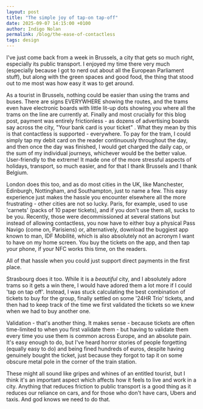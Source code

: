 ```yaml
---
layout: post
title: "The simple joy of tap-on tap-off"
date: 2025-09-07 14:15:00 +0100
author: Indigo Nolan
permalink: /blog/the-ease-of-contactless
tags: design
---
```

I've just come back from a week in Brussels, a city that gets so much right, especially its public transport. I enjoyed my time there very much (especially because I got to nerd out about all the European Parliament stuff), but along with the green spaces and good food, the thing that stood out to me most was how easy it was to get around. 
		
As a tourist in Brussels, nothing could be easier than using the trams and buses. There are signs EVERYWHERE showing the routes, and the trams even have electronic boards with little lit-up dots showing you where all the trams on the line are currently at. Finally and most crucially for this blog post, payment was entirely frictionless - as dozens of advertising boards say across the city, "Your bank card is your ticket" . What they mean by this is that contactless is supported - everywhere. 
					To pay for the tram, I could simply tap my debit card on the reader continuously throughout the day, and then once the day was finished, I would get charged the daily cap, or the sum of my individual journeys, whichever would be the better value. User-friendly to the extreme! It made one of the more stressful aspects of holidays, transport, so much easier, and for that I thank Brussels and I thank Belgium.

London does this too, and as do most cities in the UK, like Manchester, Edinburgh, Nottingham, and Southampton, just to name a few. This easy experience just makes the hassle you encounter elsewhere all the more frustrating - other cities are not so lucky. Paris, for example, used to use 'carnets' (packs of 10 paper tickets), and if you don't use them all, sucks to be you. Recently, those were decommissioned at several stations but instead of allowing contactless, you now have to either buy a physical Pass Navigo (come on, Parisiens) or, alternatively, download the buggiest app known to man, IDF Mobilité, which is also absolutely not an acronym I want to have on my home screen. You buy the tickets on the app, and then tap your phone, if your NFC works this time, on the readers. 

All of that hassle when you could just support direct payments in the first place. 

Strasbourg does it too. While it is a *beautiful* city, and I absolutely adore trams so it gets a win there, I would have adored them a lot more if I could 'tap on tap off'. Instead, I was stuck calculating the best combination of tickets to buy for the group, finally settled on some '24HR Trio' tickets, and then had to keep track of the time we first validated the tickets so we knew when we had to buy another one. 

Validation - that's another thing. It makes sense - because tickets are often time-limited to when you first validate them - but having to validate them every time you use them is common across Europe, and an absolute pain. It's easy enough to do, but I've heard horror stories of people forgetting (equally easy to do) and being fined hundreds of euros, despite having genuinely bought the ticket, just because they forgot to tap it on some obscure metal pole in the corner of the train station.

These might all sound like gripes and whines of an entitled tourist, but I think it's an important aspect which affects how it feels to live and work in a city. Anything that reduces friction to public transport is a good thing as it reduces our reliance on cars, and for those who don't have cars, Ubers and taxis. And god knows we need to do that. 

